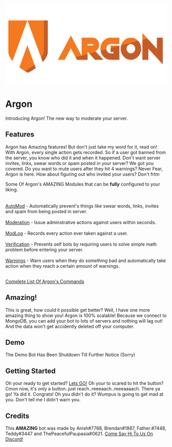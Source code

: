 ![](https://github.com/ArgonMod/ArgonMod/blob/master/Assets/ArgonMain.png)
# Argon

Introducing Argon! The new way to moderate your server.

## Features
Argon has Amazing features! But don't just take my word for it, read on! With Argon, every single action gets recorded. So if a user got banned from the server, you know who did it and when it happened. Don't want server invites, links, swear words or spam posted in your server? We got you covered. Do you want to mute users after they hit 4 warnings? Never Fear, Argon is here. How about figuring out who invited your users? Don't frtm


Some Of Argon's AMAZING Modules that can be __fully__ configured to your liking.
<br><br><br>
[AutoMod](https://github.com/ArgonMod/ArgonMod/wiki/Commands#auto-mod) - Automatically prevent's things like swear words, links, invites and spam from being posted in server.
<br><br>
[Moderation](https://github.com/ArgonMod/ArgonMod/wiki/Commands#moderation) - Issue adminstrative actions against users within seconds. 
<br><br>
[ModLog](https://github.com/ArgonMod/ArgonMod/wiki/Commands#mod-log) - Records every action ever taken against a user.
<br><br>
[Verification](https://github.com/ArgonMod/ArgonMod/wiki/Commands#verification) - Prevents self bots by requiring users to solve simple math problem before entering your server.
<br><br>
[Warnings](https://github.com/ArgonMod/ArgonMod/wiki/Commands#moderation) - Warn users when they do something bad and automatically take action when they reach a certain amount of warnings.
<br><br>


[Complete List Of Argon's Commands](https://github.com/ArgonMod/ArgonMod/wiki/Commands)


## Amazing!
This is great, how could it possible get better? Well, I have one more amazing thing to show you! Argon is 100% scalable! Because we connect to MongoDB, you can add your bot to lots of servers and nothing will lag out! And the data won't get accidently deleted off your computer.


## Demo
The Demo Bot Has Been Shutdown Till Further Notice (Sorry)

## Getting Started
Oh your ready to get started?  [Lets GO!](https://github.com/ArgonMod/ArgonMod/wiki/Getting-Started) Oh your to scared to hit the button? Cmon now, it's only a button..just reach..reeeaach..reeeaaaach. There ya go! Ya did it. Congrats! Oh you didn't do it? Wumpus is going to get mad at you. Don't tell me I didn't warn you.

## Credits
This __AMAZING__ bot was made by Anish#7768, Brendan#1887, Father.#7448, Teddy#3447 and ThePeacefulPaupasia#0621.
[Come Say Hi To Us On Discord!](https://discord.gg/kAnsjSK)
